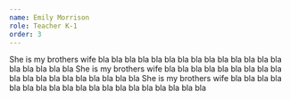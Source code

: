 ```yaml
---
name: Emily Morrison
role: Teacher K-1
order: 3
---
```

She is my brothers wife bla bla bla bla bla bla bla bla bla bla bla bla bla bla bla bla bla bla bla
She is my brothers wife bla bla bla bla bla bla bla bla bla bla bla bla bla bla bla bla bla bla bla
She is my brothers wife bla bla bla bla bla bla bla bla bla bla bla bla bla bla bla bla bla bla bla
